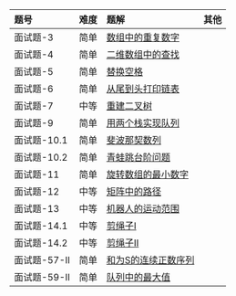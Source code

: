 | 题号 | 难度 | 题解 | 其他  |
| :------| :------ | :------ |  :------ |
| 面试题-3 | 简单 | [数组中的重复数字](offer-3/offer-3.md) |  |
| 面试题-4 | 简单 | [二维数组中的查找](offer-4/offer-4.md) |  |
| 面试题-5 | 简单 | [替换空格](offer-5/offer-5.md) |  |
| 面试题-6 | 简单 | [从尾到头打印链表](offer-6/offer-6.md) |  |
| 面试题-7 | 中等 | [重建二叉树](offer-7/offer-7.md) |  |
| 面试题-9 | 简单 | [用两个栈实现队列](offer-9/offer-9.md) |  |
| 面试题-10.1 | 简单 | [斐波那契数列](offer-10.1/offer-10.1.md) |  |
| 面试题-10.2 | 简单 | [青蛙跳台阶问题](offer-10.2/offer-10.2.md) |  |
| 面试题-11 | 简单 | [旋转数组的最小数字](offer-11/offer-11.md) |  |
| 面试题-12 | 中等 | [矩阵中的路径](offer-12/offer-12.md) |  |
| 面试题-13 | 中等 | [机器人的运动范围](offer-13/offer-13.md) |  |
| 面试题-14.1 | 中等 | [剪绳子I](offer-14.1/offer-14.1.md) |  |
| 面试题-14.2 | 中等 | [剪绳子II](offer-14.2/offer-14.2.md) |  |
| 面试题-57-II | 简单 | [和为S的连续正数序列](offer-57/offer-57.md) |  |
| 面试题-59-II | 简单 | [队列中的最大值](offer-59.1/offer-59.1.md) |  |
